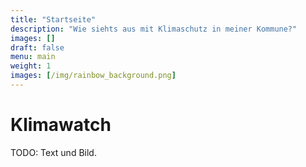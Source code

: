 ```yaml
---
title: "Startseite"
description: "Wie siehts aus mit Klimaschutz in meiner Kommune?"
images: []
draft: false
menu: main
weight: 1
images: [/img/rainbow_background.png]
---
```


# Klimawatch

TODO: Text und Bild.
